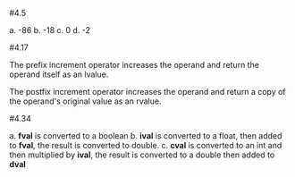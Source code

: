 #4.5

a. -86
b. -18
c. 0
d. -2

#4.17

The prefix increment operator increases the operand and return the operand itself as an lvalue.

The postfix increment operator increases the operand and return a copy of the operand's original value as an rvalue.

#4.34

a. **fval** is converted to a boolean
b. **ival** is converted to a float, then added to **fval**, the result is converted to double.
c. **cval** is converted to an int and then multiplied by **ival**, the result is converted to a double then added to **dval**


